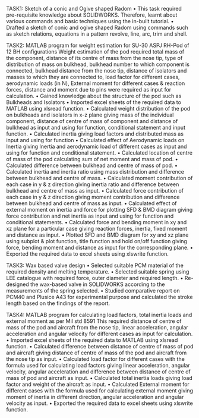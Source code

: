 TASK1: Sketch of a conic and Ogive shaped Radom
•	This task required pre-requisite knowledge about SOLIDWORKS. Therefore, learnt about various commands and basic techniques using the in-built tutorial.
•	Drafted a sketch of conic and ogive shaped Radom using commands such as sketch relations, equations in a pattern revolve, line, arc, trim and shell.

TASK2: MATLAB program for weight estimation for SU-30 ASPJ RH-Pod of 12 BH configurations
Weight estimation of the pod required total mass of the component, distance of its centre of mass from the nose tip, type of distribution of mass on bulkhead, bulkhead number to which component is connected, bulkhead distance from the nose tip, distance of isolators and masses to which they are connected to, load factor for different cases, aerodynamic loads (in N), External moment for different cases & reaction forces, distance and moment due to pins were required as input for calculation.
•	Gained knowledge about the structure of the pod such as Bulkheads and Isolators
•	Imported excel sheets of the required data to MATLAB using xlsread function.
•	Calculated weight distribution of the pod on bulkheads and isolators in x-z plane giving mass of the individual component, distance of centre of mass of component and distance of bulkhead as input and using for function, conditional statement and input function.
•	Calculated inertia giving load factors and distributed mass as input and using for function
•	Calculated effect of Aerodynamic loads on Inertia giving Inertia and aerodynamic load of different cases as input and using for function and conditional statement.
•	Calculated location of centre of mass of the pod calculating sum of net moment and mass of pod.
•	Calculated difference between bulkhead and centre of mass of pod.
•	Calculated inertia and inertia ratio using mass distribution and difference between bulkhead and centre of mass.
•	Calculated moment contribution of each case in y & z direction giving inertia ratio and difference between bulkhead and centre of mass as input.
•	Calculated force contribution of each case in y & z direction giving moment contribution and difference between bulkhead and centre of mass as input.
•	Calculated effect of external moment on inertia and force for plotting SFD & BMD diagram giving force contribution and net inertia as input and using for function and conditional statements.
•	Calculated force and bending moment in xy and xz plane for a particular case giving reaction forces, inertia, fixed moment and distance as input.
•	Plotted SFD and BMD diagram for xy and xz plane using subplot & plot function, title function and hold on/off function giving force, bending moment and distance as input for the corresponding plane.
•	Exported the required data to excel sheets using xlswrite function.




TASK3: Wax based valve design
•	Selected suitable PCM material of the required density and melting temperature.
•	Selected suitable spring using LEE catalogue with required force, outer diameter and required length.
•	Re-designed the wax-based valve in SOLIDWORKS according to the measurements of the spring selected.
•	Studied comparative report on PCM40 and Plusice A43 for experimental purpose and calculated the stroke length based on the findings of the report.

TASK4: MATLAB program for calculating load factors, total inertia loads and external moment as per Mil std 8591
This required distance of centre of mass of the pod and aircraft from the nose tip, linear acceleration, angular acceleration and angular velocity for different cases as input for calculation.
•	Imported excel sheets of the required data to MATLAB using xlsread function.
•	Calculated difference between distance of centre of mass of pod and aircraft giving distance of centre of mass of the pod and aircraft from the nose tip as input.
•	Calculated load factor for different cases with the formula used for calculating load factors giving linear acceleration, angular velocity, angular acceleration and difference between distance of centre of mass of pod and aircraft as input.
•	Calculated total inertia loads giving load factor and weight of the aircraft as input.
•	Calculated External moment for different cases with the formula used for calculating external moment giving moment of inertia in different direction, angular acceleration and angular velocity as input.
•	Exported the required data to excel sheets using xlswrite function.
